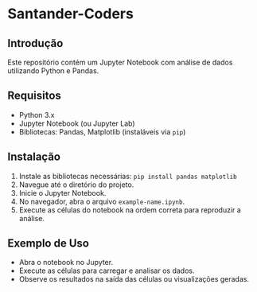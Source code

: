 # Santander-Coders
## Introdução
Este repositório contém um Jupyter Notebook com análise de dados utilizando Python e Pandas.

## Requisitos
- Python 3.x
- Jupyter Notebook (ou Jupyter Lab)
- Bibliotecas: Pandas, Matplotlib (instaláveis via `pip`)

## Instalação
1. Instale as bibliotecas necessárias: `pip install pandas matplotlib`
2. Navegue até o diretório do projeto.
3. Inicie o Jupyter Notebook.
4. No navegador, abra o arquivo `example-name.ipynb`.
5. Execute as células do notebook na ordem correta para reproduzir a análise.

## Exemplo de Uso
- Abra o notebook no Jupyter.
- Execute as células para carregar e analisar os dados.
- Observe os resultados na saída das células ou visualizações geradas.


